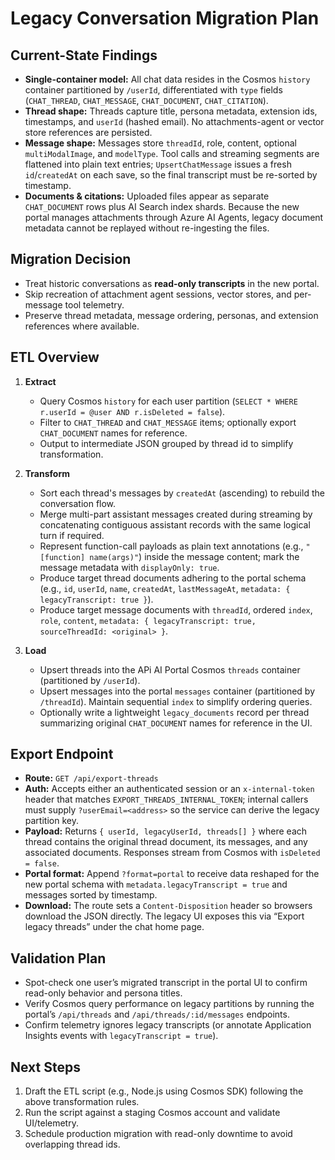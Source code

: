 # Legacy Conversation Migration Plan

## Current-State Findings

- **Single-container model:** All chat data resides in the Cosmos `history` container partitioned by `/userId`, differentiated with `type` fields (`CHAT_THREAD`, `CHAT_MESSAGE`, `CHAT_DOCUMENT`, `CHAT_CITATION`).
- **Thread shape:** Threads capture title, persona metadata, extension ids, timestamps, and `userId` (hashed email). No attachments-agent or vector store references are persisted.
- **Message shape:** Messages store `threadId`, role, content, optional `multiModalImage`, and `modelType`. Tool calls and streaming segments are flattened into plain text entries; `UpsertChatMessage` issues a fresh `id`/`createdAt` on each save, so the final transcript must be re-sorted by timestamp.
- **Documents & citations:** Uploaded files appear as separate `CHAT_DOCUMENT` rows plus AI Search index shards. Because the new portal manages attachments through Azure AI Agents, legacy document metadata cannot be replayed without re-ingesting the files.

## Migration Decision

- Treat historic conversations as **read-only transcripts** in the new portal.
- Skip recreation of attachment agent sessions, vector stores, and per-message tool telemetry.
- Preserve thread metadata, message ordering, personas, and extension references where available.

## ETL Overview

1. **Extract**
   - Query Cosmos `history` for each user partition (`SELECT * WHERE r.userId = @user AND r.isDeleted = false`).
   - Filter to `CHAT_THREAD` and `CHAT_MESSAGE` items; optionally export `CHAT_DOCUMENT` names for reference.
   - Output to intermediate JSON grouped by thread id to simplify transformation.

2. **Transform**
   - Sort each thread's messages by `createdAt` (ascending) to rebuild the conversation flow.
   - Merge multi-part assistant messages created during streaming by concatenating contiguous assistant records with the same logical turn if required.
   - Represent function-call payloads as plain text annotations (e.g., `"[function] name(args)"`) inside the message content; mark the message metadata with `displayOnly: true`.
   - Produce target thread documents adhering to the portal schema (e.g., `id`, `userId`, `name`, `createdAt`, `lastMessageAt`, `metadata: { legacyTranscript: true }`).
   - Produce target message documents with `threadId`, ordered `index`, `role`, `content`, `metadata: { legacyTranscript: true, sourceThreadId: <original> }`.

3. **Load**
   - Upsert threads into the APi AI Portal Cosmos `threads` container (partitioned by `/userId`).
   - Upsert messages into the portal `messages` container (partitioned by `/threadId`). Maintain sequential `index` to simplify ordering queries.
   - Optionally write a lightweight `legacy_documents` record per thread summarizing original `CHAT_DOCUMENT` names for reference in the UI.

## Export Endpoint

- **Route:** `GET /api/export-threads`
- **Auth:** Accepts either an authenticated session or an `x-internal-token` header that matches `EXPORT_THREADS_INTERNAL_TOKEN`; internal callers must supply `?userEmail=<address>` so the service can derive the legacy partition key.
- **Payload:** Returns `{ userId, legacyUserId, threads[] }` where each thread contains the original thread document, its messages, and any associated documents. Responses stream from Cosmos with `isDeleted = false`.
- **Portal format:** Append `?format=portal` to receive data reshaped for the new portal schema with `metadata.legacyTranscript = true` and messages sorted by timestamp.
- **Download:** The route sets a `Content-Disposition` header so browsers download the JSON directly. The legacy UI exposes this via “Export legacy threads” under the chat home page.

## Validation Plan

- Spot-check one user’s migrated transcript in the portal UI to confirm read-only behavior and persona titles.
- Verify Cosmos query performance on legacy partitions by running the portal’s `/api/threads` and `/api/threads/:id/messages` endpoints.
- Confirm telemetry ignores legacy transcripts (or annotate Application Insights events with `legacyTranscript = true`).

## Next Steps

1. Draft the ETL script (e.g., Node.js using Cosmos SDK) following the above transformation rules.
2. Run the script against a staging Cosmos account and validate UI/telemetry.
3. Schedule production migration with read-only downtime to avoid overlapping thread ids.
